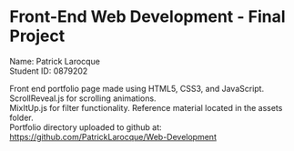 # Front-End Web Development - Final Project

Name: Patrick Larocque   
Student ID: 0879202   
  
  
Front end portfolio page made using HTML5, CSS3, and JavaScript.  
ScrollReveal.js for scrolling animations.  
MixItUp.js for filter functionality.
Reference material located in the assets folder.   
Portfolio directory uploaded to github at: <https://github.com/PatrickLarocque/Web-Development>
